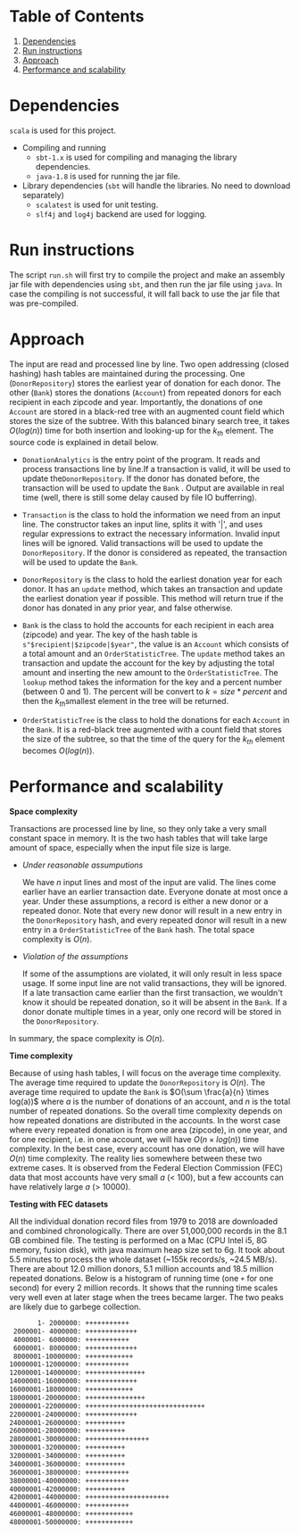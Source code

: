 # Table of Contents

1. [Dependencies](README.md#dependencies)
2. [Run instructions](README.md#run-instructions)
3. [Approach](README.md#approach)
4. [Performance and scalability](README.md#performance-and-scalability)

# Dependencies

 `scala` is used for this project. 

- Compiling and running
  - `sbt-1.x` is used for compiling and managing the library dependencies.
  - `java-1.8` is used for running the jar file. 
- Library dependencies (`sbt` will handle the libraries. No need to download separately)
  - `scalatest` is used for unit testing.
  -  `slf4j` and `log4j` backend are used for logging. 

# Run instructions

The script `run.sh` will first try to compile the project and make an assembly jar file with dependencies using `sbt`, and then run the jar file using `java`. In case the compiling is not successful, it will fall back to use the jar file that was pre-compiled.

# Approach

The input are read and processed line by line. Two open addressing (closed hashing) hash tables are maintained during the processing. One (`DonorRepository`) stores the earliest year of donation for each donor. The other (`Bank`) stores the donations (`Account`) from repeated donors for each recipient in each zipcode and year. Importantly, the donations of one `Account` are stored in a black-red tree with an augmented count field which stores the size of the subtree. With this balanced binary search tree, it takes $O(log(n))$ time for both insertion and looking-up for the $k_{th}$ element. The source code is explained in detail below.

- `DonationAnalytics` is the entry point of the program. It reads and process transactions line by line.If a transaction is valid, it will be used to update the`DonorRepository`. If the donor has donated before, the transaction will be used to update the `Bank` . Output are available in real time (well, there is still some delay caused by file IO bufferring).


- `Transaction` is the class to hold the information we need from an input line. The constructor takes an input line, splits it with '|', and uses regular expressions to extract the necessary information. Invalid input lines will be ignored. Valid transactions will be used to update the `DonorRepository`. If the donor is considered as repeated, the transaction will be used to update the `Bank`.


- `DonorRepository` is the class to hold the earliest donation year for each donor. It has an `update` method, which takes an transaction and update the earliest donation year if possible. This method will return true if the donor has donated in any prior year, and false otherwise.


- `Bank` is the class to hold the accounts for each recipient in each area (zipcode) and year. The key of the hash table is `s"$recipient|$zipcode|$year"`, the value is an `Account` which consists of a total amount and an `OrderStatisticTree`. The `update` method takes an transaction and update the account for the key by adjusting the total amount and inserting the new amount to the `OrderStatisticTree`. The `lookup` method takes the information for the key and a percent number (between 0 and 1). The percent will be convert to $k=size * percent$ and then the $k_{th}$smallest element in the tree will be returned.
- `OrderStatisticTree` is the class to hold the donations for each `Account` in the `Bank`. It is a red-black tree augmented with a count field that stores the size of the subtree, so that the time of the query for the $k_{th}$ element becomes $O(log(n))$.

# Performance and scalability

**Space complexity**

Transactions are processed line by line, so they only take a very small constant space in memory. It is the two hash tables that will take large amount of space, especially when the input file size is large. 

- *Under reasonable assumputions*

  We have $n$ input lines and most of the input are valid. The lines come earlier have an earlier transaction date. Everyone donate at most once a year. Under these assumptions, a record is either a new donor or a repeated donor. Note that every new donor will result in a new entry in the `DonorRepository` hash, and every repeated donor will result in a new entry in a `OrderStatisticTree` of the `Bank` hash. The total space complexity is $O(n)$.

- *Violation of the assumptions*

  If some of the assumptions are violated, it will only result in less space usage. If some input line are not valid transactions, they will be ignored. If a late transaction came earlier than the first transaction, we wouldn't know it should be repeated donation, so it will be absent in the `Bank`. If a donor donate multiple times in a year, only one record will be stored in the `DonorRepository`.

In summary, the space complexity is $O(n)$. 

**Time complexity**

Because of using hash tables, I will focus on the average time complexity. The average time required to update the `DonorRepository` is $O(n)$. The average time required to update the `Bank` is $O(\sum \frac{a}{n} \times log(a))$ where $a$ is the number of donations of an account, and $n$ is the total number of repeated donations. So the overall time complexity depends on how repeated donations are distributed in the accounts. In the worst case where every repeated donation is from one area (zipcode), in one year, and for one recipient, i.e. in one account, we will have $O(n \times log(n))$ time complexity. In the best case, every account has one donation, we will have $O(n)$ time complexity. The reality lies somewhere between these two extreme cases. It is observed from the Federal Election Commission (FEC) data that most accounts have very small $a$ (< 100), but a few accounts can have relatively large $a$ (> 10000). 

**Testing with FEC datasets**

All the individual donation record files from 1979 to 2018 are downloaded and combined chronologically. There are over 51,000,000 records in the 8.1 GB combined file. The testing is performed on a Mac (CPU Intel i5, 8G memory, fusion disk), with java maximum heap size set to 6g. It took about 5.5 minutes to process the whole dataset (~155k records/s, ~24.5 MB/s). There are about 12.0 million donors, 5.1 million accounts and 18.5 million repeated donations. Below is a histogram of running time (one `+` for one second) for every 2 million records. It shows that the running time scales very well even at later stage when the trees became larger. The two peaks are likely due to garbege collection.

```Bash
       1- 2000000: +++++++++++
 2000001- 4000000: +++++++++++++
 4000001- 6000000: +++++++++++
 6000001- 8000000: +++++++++++++
 8000001-10000000: ++++++++++++
10000001-12000000: +++++++++++
12000001-14000000: +++++++++++++++
14000001-16000000: +++++++++++++
16000001-18000000: ++++++++++++
18000001-20000000: +++++++++++++++
20000001-22000000: ++++++++++++++++++++++++++++++
22000001-24000000: +++++++++++++
24000001-26000000: ++++++++++
26000001-28000000: ++++++++++
28000001-30000000: ++++++++++++++++
30000001-32000000: ++++++++++
32000001-34000000: ++++++++++
34000001-36000000: ++++++++++
36000001-38000000: +++++++++++
38000001-40000000: +++++++++++
40000001-42000000: ++++++++++
42000001-44000000: +++++++++++++++++++++
44000001-46000000: +++++++++++
46000001-48000000: ++++++++++++
48000001-50000000: ++++++++++++
```



